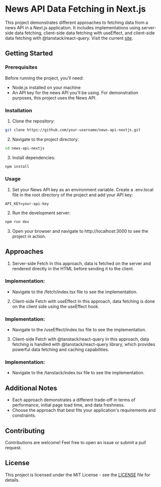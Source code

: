 # News API Data Fetching in Next.js

This project demonstrates different approaches to fetching data from a news API in a Next.js application. It includes implementations using server-side data fetching, client-side data fetching with useEffect, and client-side data fetching with @tanstack/react-query. Visit the current [site](https://newsfeed-endeyr.vercel.app/).

## Getting Started

### Prerequisites

Before running the project, you'll need:

- Node.js installed on your machine
- An API key for the news API you'll be using. For demonstration purposes, this project uses the News API.

### Installation

1. Clone the repository:

```bash
git clone https://github.com/your-username/news-api-nextjs.git
```

2. Navigate to the project directory:

```bash
cd news-api-nextjs
```

3. Install dependencies:

```bash
npm install
```

### Usage

1. Set your News API key as an environment variable. Create a .env.local file in the root directory of the project and add your API key:

```env
API_KEY=your-api-key
```

2. Run the development server:

```bash
npm run dev
```

3. Open your browser and navigate to http://localhost:3000 to see the project in action.

## Approaches

1. Server-side Fetch
   In this approach, data is fetched on the server and rendered directly in the HTML before sending it to the client.

### Implementation:

- Navigate to the /fetch/index.tsx file to see the implementation.

2. Client-side Fetch with useEffect
   In this approach, data fetching is done on the client side using the useEffect hook.

### Implementation:

- Navigate to the /useEffect/index.tsx file to see the implementation.

3. Client-side Fetch with @tanstack/react-query
   In this approach, data fetching is handled with @tanstack/react-query library, which provides powerful data fetching and caching capabilities.

### Implementation:

- Navigate to the /tanstack/index.tsx file to see the implementation.

## Additional Notes

- Each approach demonstrates a different trade-off in terms of performance, initial page load time, and data freshness.
- Choose the approach that best fits your application's requirements and constraints.

## Contributing

Contributions are welcome! Feel free to open an issue or submit a pull request.

## License

This project is licensed under the MIT License - see the [LICENSE](LICENSE) file for details.
